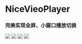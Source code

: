 # NiceVieoPlayer
### 完美实现全屏、小窗口播放切换
![](https://github.com/xiaoyanger0825/NiceVieoPlayer/raw/master/images/aa.jpg)
![](https://github.com/xiaoyanger0825/NiceVieoPlayer/raw/master/images/bb.jpg)
![](https://github.com/xiaoyanger0825/NiceVieoPlayer/raw/master/images/cc.jpg)
![](https://github.com/xiaoyanger0825/NiceVieoPlayer/raw/master/images/dd.jpg)